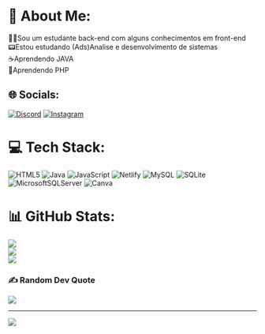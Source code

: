 # 💫 About Me:
👨‍💻Sou um estudante back-end com alguns conhecimentos em front-end<br>📟Estou estudando (Ads)Analise e desenvolvimento de sistemas<br>☕Aprendendo JAVA<br>🐘Aprendendo PHP


## 🌐 Socials:
[![Discord](https://img.shields.io/badge/Discord-%237289DA.svg?logo=discord&logoColor=white)](https://discord.gg/ricardz.n.) [![Instagram](https://img.shields.io/badge/Instagram-%23E4405F.svg?logo=Instagram&logoColor=white)](https://instagram.com/https://www.instagram.com/rick_nelber/) 

# 💻 Tech Stack:
![HTML5](https://img.shields.io/badge/html5-%23E34F26.svg?style=for-the-badge&logo=html5&logoColor=white) ![Java](https://img.shields.io/badge/java-%23ED8B00.svg?style=for-the-badge&logo=openjdk&logoColor=white) ![JavaScript](https://img.shields.io/badge/javascript-%23323330.svg?style=for-the-badge&logo=javascript&logoColor=%23F7DF1E) ![Netlify](https://img.shields.io/badge/netlify-%23000000.svg?style=for-the-badge&logo=netlify&logoColor=#00C7B7) ![MySQL](https://img.shields.io/badge/mysql-%2300000f.svg?style=for-the-badge&logo=mysql&logoColor=white) ![SQLite](https://img.shields.io/badge/sqlite-%2307405e.svg?style=for-the-badge&logo=sqlite&logoColor=white) ![MicrosoftSQLServer](https://img.shields.io/badge/Microsoft%20SQL%20Server-CC2927?style=for-the-badge&logo=microsoft%20sql%20server&logoColor=white) ![Canva](https://img.shields.io/badge/Canva-%2300C4CC.svg?style=for-the-badge&logo=Canva&logoColor=white)
# 📊 GitHub Stats:
![](https://github-readme-stats.vercel.app/api?username=Ricard0-o&theme=dark&hide_border=false&include_all_commits=false&count_private=false)<br/>
![](https://github-readme-streak-stats.herokuapp.com/?user=Ricard0-o&theme=dark&hide_border=false)<br/>
![](https://github-readme-stats.vercel.app/api/top-langs/?username=Ricard0-o&theme=dark&hide_border=false&include_all_commits=false&count_private=false&layout=compact)

### ✍️ Random Dev Quote
![](https://quotes-github-readme.vercel.app/api?type=horizontal&theme=gruvbox)

---
[![](https://visitcount.itsvg.in/api?id=Ricard0-o&icon=0&color=10)](https://visitcount.itsvg.in)

<!-- Proudly created with GPRM ( https://gprm.itsvg.in ) -->